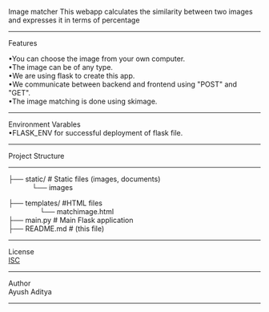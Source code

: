 Image matcher
This webapp calculates the similarity between two images and expresses it in terms of percentage
__________________________
Features 


•You can choose the image from your own computer.    
•The image can be of any type.    
•We are using flask to create this app.    
•We communicate between backend and frontend using "POST" and "GET".    
•The image matching is done using skimage.    

__________________________
Environment Varables    
•FLASK_ENV for successful deployment of flask file.
__________________

Project Structure
_________________
├── static/ # Static files (images, documents)    
&nbsp;&nbsp;&nbsp;&nbsp;&nbsp;&nbsp;&nbsp;&nbsp;&nbsp;&nbsp;&nbsp;&nbsp;└── images                 
       
├── templates/         #HTML files  
&nbsp;&nbsp;&nbsp;&nbsp;&nbsp;&nbsp;&nbsp;&nbsp;&nbsp;&nbsp;&nbsp;&nbsp;&nbsp;&nbsp;&nbsp; └── matchimage.html    
├── main.py # Main Flask application    
├── README.md # (this file) 
________________________
License  
[ISC](https://github.com/Engineer2027-boy/Image-Search/blob/main/LICENSE)
_________________________
Author  
Ayush Aditya
__________________________

